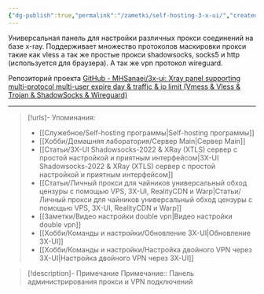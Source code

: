 ```yaml
---
{"dg-publish":true,"permalink":"/zametki/self-hosting-3-x-ui/","created":"2024-07-03 19:45","updated":"2024-10-09T19:54:01+03:00"}
---
```


Универсальная панель для настройки различных прокси соединений на базе x-ray.
Поддерживает множество протоколов маскировки прокси такие как vless а так же простые прокси shadowsocks, socks5 и http (используется для браузера). А так же vpn протокол wireguard.

Репозиторий проекта [GitHub - MHSanaei/3x-ui: Xray panel supporting multi-protocol multi-user expire day & traffic & ip limit (Vmess & Vless & Trojan & ShadowSocks & Wireguard)](https://github.com/MHSanaei/3x-ui)

---
> [!urls]- Упоминания:
> - [[Служебное/Self-hosting программы\|Self-hosting программы]]
> - [[Хобби/Домашняя лаборатория/Сервер Main\|Сервер Main]]
> - [[Статьи/3X-UI Shadowsocks-2022 & XRay (XTLS) сервер с простой настройкой и приятным интерфейсом\|3X-UI Shadowsocks-2022 & XRay (XTLS) сервер с простой настройкой и приятным интерфейсом]]
> - [[Статьи/Личный прокси для чайников универсальный обход цензуры с помощью VPS, 3X-UI, RealityCDN и Warp\|Статьи/Личный прокси для чайников универсальный обход цензуры с помощью VPS, 3X-UI, RealityCDN и Warp]]
> - [[Заметки/Видео настройки double vpn\|Видео настройки double vpn]]
> - [[Хобби/Команды и настройки/Обновление 3X-UI\|Обновление 3X-UI]]
> - [[Хобби/Команды и настройки/Настройка двойного VPN через 3X-UI\|Настройка двойного VPN через 3X-UI]]

> [!description]- Примечание
> Примечание:: Панель администрирования прокси и VPN подключений
